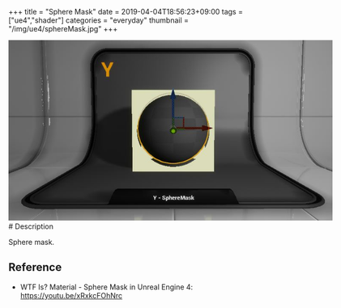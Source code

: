 +++
title = "Sphere Mask"
date = 2019-04-04T18:56:23+09:00
tags = ["ue4","shader"]
categories = "everyday"
thumbnail = "/img/ue4/sphereMask.jpg"
+++

<div class="image">
<img src="/img/ue4/sphereMask.jpg" style="max-width: 640px;">
</div>

<div class="description">
# Description

Sphere mask.

## Reference
- WTF Is? Material - Sphere Mask in Unreal Engine 4: https://youtu.be/xRxkcFOhNrc
